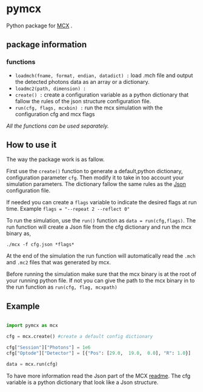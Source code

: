 # pymcx

Python package for [MCX](http://mcx.space/) .



## package information

### functions
- `loadmch(fname, format, endian, datadict) :` load .mch file and output the detected photons data as an array or a dictionary.
- `loadmc2(path, dimension) :`
- `create() :` create a configuration variable as a python dictionary that fallow the rules of the json structure configuration file.
- `run(cfg, flags, mcxbin) :` run the mcx simulation with the configuration cfg and mcx flags 

*All the functions can be used separately.*

## How to use it

The way the package work is as fallow.

First use the `create()` function to generate a default,python dictionary, configuration parameter `cfg`. Then modify it to take in too account your simulation parameters. The dictionary fallow the same rules as the [Json](http://mcx.space/wiki/index.cgi?Doc/README) configuration file.

If needed you can create a `flags` variable to indicate the desired flags at run time. Example `flags = "--repeat 2 --reflect 0"`

To run the simulation, use the `run()` function as  `data = run(cfg,flags)`. The run function will create a Json file from the cfg dictionary and run the mcx binary as,

	./mcx -f cfg.json *flags*


At the end of the simulation the run function will automatically read the `.mch` and `.mc2` files that was generated by mcx.

Before running the simulation make sure that the mcx binary is at the root of your running python file. If not you can give the path to the mcx binary in to the run function as `run(cfg, flag, mcxpath)`


## Example

```Python

import pymcx as mcx

cfg = mcx.create() #create a default config dictionary

cfg["Session"]["Photons"] = 1e6
cfg["Optode"]["Detector"] = [{"Pos": [29.0,  19.0,  0.0], "R": 1.0}]

data = mcx.run(cfg)

```

To have more information read the Json part of the MCX [readme](http://mcx.space/wiki/index.cgi?Doc/README). The cfg variable is a python dictionary that look like a Json structure.
